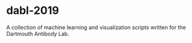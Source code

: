 # dabl-2019
A collection of machine learning and visualization scripts written for the Dartmouth Antibody Lab.
